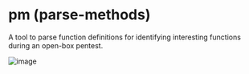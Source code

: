 # pm (parse-methods)
A tool to parse function definitions for identifying interesting functions during an open-box pentest.

![image](https://github.com/bin3xish477/pm/assets/44281620/50e870b9-f707-429a-98be-0bbc9db1dcb7)

